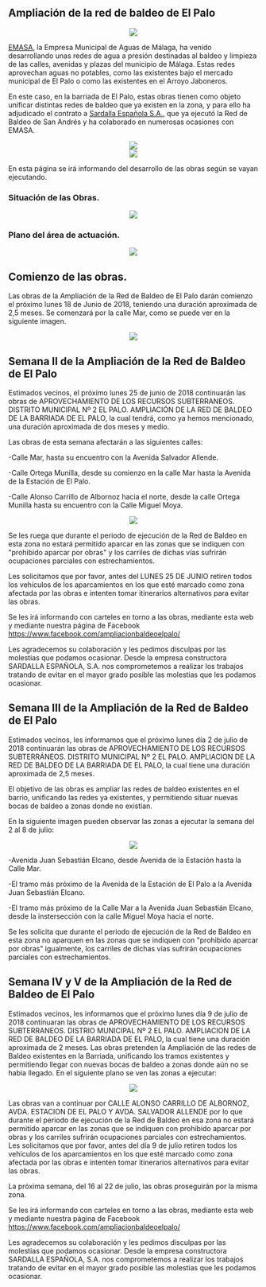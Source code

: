 ## Ampliación de la red de baldeo de El Palo

<div style="text-align:center"><img src ="https://drscdn.500px.org/photo/262255213/q%3D80_m%3D2000/v2?user_id=26634187&webp=true&sig=dfc4422efb205e95a4ca8e7e46b5a30da8bb177b9ba07d37a9962983f93ddec5" /></div>

[EMASA](https://www.emasa.es/), la Empresa Municipal de Aguas de Málaga, ha venido desarrollando unas redes de agua a presión destinadas al baldeo y limpieza de las calles, avenidas y plazas del municipio de Málaga. Estas redes aprovechan  aguas no potables, como las existentes bajo el mercado municipal de El Palo o como las existentes en el Arroyo Jaboneros.

En este caso, en la barriada de El Palo, estas obras tienen como objeto unificar distintas redes de baldeo que ya existen en la zona, y para ello ha adjudicado el contrato a [Sardalla Española S.A.](http://www.sardesa.com/), que ya ejecutó la Red de Baldeo de San Andrés y ha colaborado en numerosas ocasiones con EMASA. 


<div style="text-align:center"><img src ="http://www.sardesa.com/wp-content/uploads/2013/07/logo1.png" /></div> 


<div style="text-align:center"><img src ="https://www.emasa.es/wp-content/themes/twentyeleven/img/34.png" /></div>


En esta página se irá informando del desarrollo de las obras según se vayan ejecutando.

### Situación de las Obras.

<div style="text-align:center"><img src ="https://drscdn.500px.org/photo/259855271/m%3D2048/v2?user_id=26634187&webp=true&sig=41e459fef25cf0ca14b34b06e07b4a9ed160584398b8834f975c890a144dc3e1" /></div>

### Plano del área de actuación.

<div style="text-align:center"><img src ="https://drscdn.500px.org/photo/262254933/q%3D80_m%3D2000/v2?webp=true&sig=719979bc6d71f8f814b8d02c21f16d431a2257c2fd62fc2153c408f1bfb51e68" /></div>

## Comienzo de las obras.

Las obras de la Ampliación de la Red de Baldeo de El Palo darán comienzo el próximo lunes 18 de Junio de 2018, teniendo una duración aproximada de 2,5 meses.
Se comenzará por la calle Mar, como se puede ver en la siguiente imagen.

<div style="text-align:center"><img src ="https://drscdn.500px.org/photo/262254931/q%3D80_m%3D1000_k%3D1/v2?webp=true&sig=f51dc47bb94b2255ab5502d589efa667939ce3a1b7756c361ae56567c9e671ac" /></div>

## Semana II de la Ampliación de la Red de Baldeo de El Palo

Estimados vecinos, el próximo lunes 25 de junio de 2018 continuarán las obras de APROVECHAMIENTO DE LOS RECURSOS SUBTERRANEOS. DISTRITO MUNICIPAL Nº 2 EL PALO. AMPLIACIÓN DE LA RED DE BALDEO DE LA BARRIADA DE EL PALO, la cual tendrá, como ya hemos mencionado, una duración aproximada de dos meses y medio.

Las obras de esta semana afectarán a las siguientes calles:

  -Calle Mar, hasta su encuentro con la Avenida Salvador Allende.
  
  -Calle Ortega Munilla, desde su comienzo en la calle Mar hasta la Avenida de la Estación de El Palo.
  
  -Calle Alonso Carrillo de Albornoz hacia el norte, desde la calle Ortega Munilla hasta su encuentro con la Calle Miguel Moya.
  

<div style="text-align:center"><img src ="https://drscdn.500px.org/photo/263185335/q%3D80_m%3D2000/v2?user_id=26634187&webp=true&sig=f12193808bdaa7a803b45b38154e6195ab9dcfc25ab1a07c7cc5b3d2f448a56b" /></div>

Se les ruega que durante el periodo de ejecución de la Red de Baldeo en esta zona no estará permitido aparcar en las zonas que se indiquen con "prohibido aparcar por obras" y los carriles de dichas vías sufrirán ocupaciones parciales con estrechamientos.

Les solicitamos que por favor, antes del LUNES 25 DE JUNIO retiren todos los vehículos de los aparcamientos en los que esté marcado como zona afectada por las obras e intenten tomar itinerarios alternativos para evitar las obras.

Se les irá informando con carteles en torno a las obras, mediante esta web y mediante nuestra página de Facebook https://www.facebook.com/ampliacionbaldeoelpalo/

Les agradecemos su colaboración y les pedimos disculpas por las molestias que podamos ocasionar. Desde la empresa constructora SARDALLA ESPAÑOLA, S.A. nos comprometemos a realizar los trabajos tratando de evitar en el mayor grado posible las molestias que les podamos ocasionar.

## Semana III de la Ampliación de la Red de Baldeo de El Palo

Estimados vecinos, les informamos que el próximo lunes día 2 de julio de 2018 continuarán las obras de APROVECHAMIENTO DE LOS RECURSOS SUBTERRÁNEOS. DISTRITO MUNICIPAL Nº 2 EL PALO. AMPLIACION DE LA RED DE BALDEO DE LA BARRIADA DE EL PALO, la cual tiene una duración aproximada de 2,5 meses.

El objetivo de las obras es ampliar las redes de baldeo existentes en el barrio, unificando las redes ya existentes, y permitiendo situar nuevas bocas de baldeo a zonas donde no existían.

En la siguiente imagen pueden observar las zonas a ejecutar la semana del 2 al 8 de julio:

<div style="text-align:center"><img src ="https://drscdn.500px.org/photo/263924929/q%3D80_m%3D2000/v2?webp=true&sig=4696de4df355952bb81a08016661e844c6abf3d5b3914d5c119cb7f6e4400471" /></div>

-Avenida Juan Sebastián Elcano, desde Avenida de la Estación hasta la Calle Mar.

-El tramo más próximo de la Avenida de la Estación de El Palo a la Avenida Juan Sebastián Elcano.

-El tramo más próximo de la Calle Mar a la Avenida Juan Sebastián Elcano, desde la instersección con la calle Miguel Moya hacia el norte.

Se les solicita que durante el periodo de ejecución de la Red de Baldeo en esta zona no aparquen en las zonas que se indiquen con "prohibido aparcar por obras" igualmente, los carriles de dichas vías sufrirán ocupaciones parciales con estrechamientos.


## Semana IV y V de la Ampliación de la Red de Baldeo de El Palo

Estimados vecinos, les informamos que el próximo lunes día 9 de julio de 2018 continuaran las obras de APROVECHAMIENTO DE LOS RECURSOS SUBTERRANEOS. DISTRIO MUNICIPAL Nº 2 EL PALO. AMPLIACION DE LA RED DE BALDEO DE LA BARRIADA DE EL PALO, la cual tiene una duración aproximada de 2 meses.
Las obras pretenden la Ampliación de las redes de Baldeo existentes en la Barriada, unificando los tramos existentes y permitiendo llegar con nuevas bocas de baldeo a zonas donde aún no se había llegado.
En el siguiente plano se ven las zonas a ejecutar:

<div style="text-align:center"><img src ="https://drscdn.500px.org/photo/264962559/q%3D80_m%3D2000/v2?user_id=26634187&webp=true&sig=4a35940b467f6dfa1f09e09c99895690d34b1816103da092764c7f9759773e80" /></div>

Las obras van a continuar por CALLE ALONSO CARRILLO DE ALBORNOZ, AVDA. ESTACION DE EL PALO Y AVDA. SALVADOR ALLENDE por lo que durante el periodo de ejecución de la Red de Baldeo en esa zona no estará permitido aparcar en las zonas que se indiquen con prohibido aparcar por obras y los carriles sufrirán ocupaciones parciales con estrechamientos.
Les solicitamos que por favor, antes del día 9 de julio retiren todos los vehículos de los aparcamientos en los que esté marcado como zona afectada por las obras e intenten tomar itinerarios alternativos para evitar las obras.

La próxima semana, del 16 al 22 de julio, las obras proseguirán por la misma zona.

Se les irá informando con carteles en torno a las obras, mediante esta web y mediante nuestra página de Facebook https://www.facebook.com/ampliacionbaldeoelpalo/

Les agradecemos su colaboración y les pedimos disculpas por las molestias que podamos ocasionar. Desde la empresa constructora SARDALLA ESPAÑOLA, S.A. nos comprometemos a realizar los trabajos tratando de evitar en el mayor grado posible las molestias que les podamos ocasionar.

